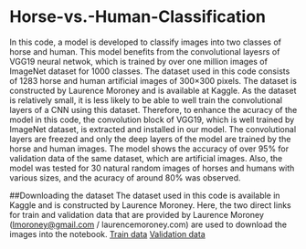 # Horse-vs.-Human-Classification

In this code, a model is developed to classify images into two classes of horse and human. This model benefits from the convolutional layesrs of VGG19 neural netwok, which is trained by over one million images of ImageNet dataset for 1000 classes. The dataset used in this code consists of 1283 horse and human artificial images of 300×300 pixels. The dataset is constructed by Laurence Moroney and is available at Kaggle. As the dataset is relatively small, it is less likely to be able to well train the convolutional layers of a CNN using this dataset. Therefore, to enhance the acuracy of the model in this code, the convolution block of VGG19, which is well trained by ImageNet dataset, is extracted and installed in our model. The convolutional layers are freezed and only the deep layers of the model are trained by the horse and human images. The model shows the accuracy of over 95% for validation data of the same dataset, which are artificial images. Also, the model was tested for 30 natural random images of horses and humans with various sizes, and the acuracy of around 80% was observed.

##Downloading the dataset
The dataset used in this code is available in Kaggle and is constructed by Laurence Moroney. Here, the two direct links for train and validation data that are provided by Laurence Moroney (lmoroney@gmail.com / laurencemoroney.com) are used to download the images into the notebook.
[Train data](https://storage.googleapis.com/laurencemoroney-blog.appspot.com/horse-or-human.zip)
[Validation data](https://storage.googleapis.com/laurencemoroney-blog.appspot.com/validation-horse-or-human.zip)
